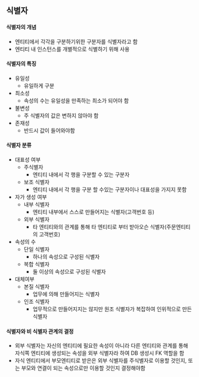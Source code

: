 ## 식별자
#### 식별자의 개념
- 엔티티에서 각각을 구분하기위한 구분자를 식별자라고 함
- 엔티티 내 인스턴스를 개별적으로 식별하기 위해 사용

#### 식별자의 특징
- 유일성
  - 유일하게 구분
- 최소성
  - 속성의 수는 유일성을 만족하는 최소가 되어야 함
- 불변성
  - 주 식별자의 값은 변하지 않아야 함
- 존재성
  - 반드시 값이 들어와야함

#### 식별자 분류
- 대표성 여부
  - 주식별자
    - 엔티티 내에서 각 행을 구분할 수 있는 구분자
  - 보조 식별자
    - 엔티티 내에서 각 행을 구분 할 수있는 구분자이나 대표성을 가지지 못함
- 자가 생성 여부
  - 내부 식별자
    - 엔티티 내부에서 스스로 만들어지는 식별자(고객번호 등)
  - 외부 식별자
    - 타 엔티티와의 관계를 통해 타 엔티티로 부터 받아오슨 식별자(주문엔티티의 고객번호)
- 속성의 수
  - 단일 식별자
    - 하나의 속성으로 구성된 식별자
  - 복합 식별자
    - 둘 이상의 속성으로 구성된 식별자
- 대체여부
  - 본질 식별자
    - 업무에 의해 만들어지는 식별자
  - 인조 식별자
    - 업무적으로 만들어지지는 않지만 원조 식별자가 복잡하여 인위적으로 만든 식별자

#### 식별자와 비 식별자 관계의 결정
- 외부 식별자는 자신의 엔티티에 필요한 속성이 아니라 다른 엔티티와 관계를 통해 자식쪽 엔티티에 생성되는 속성을 외부 식별자라 하여 DB 생성시 FK 역할을 함
- 자식 엔티티에서 부모엔티티로 받은은 외부 식별자를 주식별자로 이용할 것인지, 또는 부모와 연결이 되는 속성으로만 이용할 것인지 결정해야함